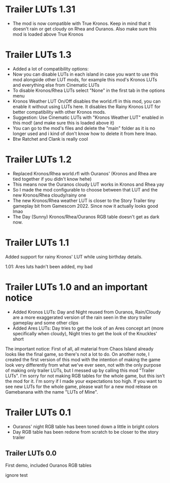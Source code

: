 # Trailer LUTs 1.31
- The mod is now compatible with True Kronos. Keep in mind that it doesn't rain or get cloudy on Rhea and Ouranos. Also make sure this mod is loaded above True Kronos

# Trailer LUTs 1.3
- Added a lot of compatibility options:
- Now you can disable LUTs in each island in case you want to use this mod alongside other LUT mods, for example this mod's Kronos LUTs and everything else from Cinematic LUTs
- To disable Kronos/Rhea LUTs select "None" in the first tab in the options menu
- Kronos Weather LUT On/Off disables the world.rfl in this mod, you can enable it without using LUTs here. It disables the Rainy Kronos LUT for better compatibility with other Kronos mods.
- Suggestion: Use Cinematic LUTs with "Kronos Weather LUT" enabled in this mod! (and make sure this is loaded above it)
- You can go to the mod's files and delete the "main" folder as it is no longer used and i kind of don't know how to delete it from here lmao.
- Btw Ratchet and Clank is really cool

# Trailer LUTs 1.2
- Replaced Kronos/Rhea world.rfl with Ouranos' (Kronos and Rhea are tied together if you didn't know hehe)
- This means now the Ouranos cloudy LUT works in Kronos and Rhea yay
- So I made the mod configurable to choose between that LUT and the new Kronos/Rhea cloudy/rainy one
- The new Kronos/Rhea weather LUT is closer to the Story Trailer tiny gameplay bit from Gamescom 2022. Since now it actually looks good lmao
- The Day (Sunny) Kronos/Rhea/Ouranos RGB table doesn't get as dark now.

# Trailer LUTs 1.1
Added support for rainy Kronos' LUT while using birthday details.

1.01: Ares luts hadn't been added, my bad

# Trailer LUTs 1.0 and an important notice
- Added Kronos LUTs: Day and Night reused from Ouranos, Rain/Cloudy are a more exaggerated version of the rain seen in the story trailer gameplay and some other clips
- Added Ares LUTs: Day tries to get the look of an Ares concept art (more specifically when cloudy), Night tries to get the look of the Knuckles' short

The important notice:
First of all, all material from Chaos Island already looks like the final game, so there's not a lot to do.
On another note, I created the first version of this mod with the intention of making the game look very differently from what we've ever seen, not with the only purpose of making only trailer LUTs, but I messed up by calling this mod "Trailer LUTs". I'm sorry for not making RGB tables for the whole game, but this isn't the mod for it.
I'm sorry if I made your expectations too high. If you want to see new LUTs for the whole game, please wait for a new mod release on Gamebanana with the name "LUTs of Mine".

# Trailer LUTs 0.1
- Ouranos' night RGB table has been toned down a little in bright colors
- Day RGB table has been redone from scratch to be closer to the story trailer

## Trailer LUTs 0.0
First demo, included Ouranos RGB tables

ignore
test
